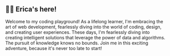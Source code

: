 ## 👋🏿 Erica's here! 

Welcome to my coding playground! As a lifelong learner, I'm embracing the art of web development, fearlessly diving into the world of coding, design, and creating user experiences. These days, I'm fearlessly diving into creating intelligent solutions that leverage the power of data and algorithms. The pursuit of knowledge knows no bounds. Join me in this exciting adventure, because it's never too late to start!

<!--
**erricrr/erricrr** is a ✨ _special_ ✨ repository because its `README.md` (this file) appears on your GitHub profile.

Here are some ideas to get you started:

- 🔭 I’m currently working on ...
- 🌱 I’m currently learning ...
- 👯 I’m looking to collaborate on ...
- 🤔 I’m looking for help with ...
- 💬 Ask me about ...
- 📫 How to reach me: ...
- 😄 Pronouns: ...
- ⚡ Fun fact: ...
-->

